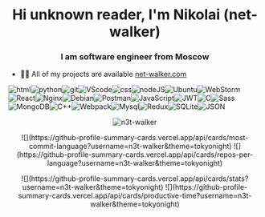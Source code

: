 <h1 align="center">Hi unknown reader, I'm Nikolai (net-walker)</h1>
<h3 align="center">I am software engineer from Moscow</h3>

- 👨‍💻 All of my projects are available [net-walker.com](https://net-walker.com/)

![html](https://img.shields.io/badge/html%20-%23E34F26.svg?&style=for-the-badge&logo=html5&logoColor=white)![python](https://img.shields.io/badge/python%20-%2314354C.svg?&style=for-the-badge&logo=python&logoColor=white)![git](https://img.shields.io/badge/git%20-%23F05033.svg?&style=for-the-badge&logo=git&logoColor=white)![VScode](https://img.shields.io/badge/VSCode-0078D4?style=for-the-badge&logo=visual%20studio%20code&logoColor=white)![css](https://img.shields.io/badge/css%20-%231572B6.svg?&style=for-the-badge&logo=css3&logoColor=white)![nodeJS](https://img.shields.io/badge/Node.js-339933?style=for-the-badge&logo=nodedotjs&logoColor=white)![Ubuntu](https://img.shields.io/badge/Ubuntu-E95420?style=for-the-badge&logo=ubuntu&logoColor=white)![WebStorm](https://img.shields.io/badge/WebStorm-000000?style=for-the-badge&logo=WebStorm&logoColor=white)![React](https://img.shields.io/badge/React-20232A?style=for-the-badge&logo=react&logoColor=61DAFB)![Nginx](https://img.shields.io/badge/nginx-%23009639.svg?style=for-the-badge&logo=nginx&logoColor=white)![Debian](https://img.shields.io/badge/Debian-D70A53?style=for-the-badge&logo=debian&logoColor=white)![Postman](https://img.shields.io/badge/Postman-FF6C37?style=for-the-badge&logo=postman&logoColor=red)![JavaScript](https://img.shields.io/badge/JavaScript-323330?style=for-the-badge&logo=javascript&logoColor=F7DF1E)![JWT](https://img.shields.io/badge/JWT-000000?style=for-the-badge&logo=JSON%20web%20tokens&logoColor=white)![C](https://img.shields.io/badge/C-00599C?style=for-the-badge&logo=c&logoColor=white)![Sass](https://img.shields.io/badge/Sass-CC6699?style=for-the-badge&logo=sass&logoColor=white)![MongoDB](https://img.shields.io/badge/MongoDB-%234ea94b.svg?style=for-the-badge&logo=mongodb&logoColor=white)![C++](https://img.shields.io/badge/c++-%2300599C.svg?style=for-the-badge&logo=c%2B%2B&logoColor=white)![Webpack](https://img.shields.io/badge/Webpack-8DD6F9?style=for-the-badge&logo=Webpack&logoColor=white)![Mysql](https://img.shields.io/badge/MySQL-005C84?style=for-the-badge&logo=mysql&logoColor=white)![Redux](https://img.shields.io/badge/Redux-593D88?style=for-the-badge&logo=redux&logoColor=white)![SQLite](https://img.shields.io/badge/sqlite-%2307405e.svg?style=for-the-badge&logo=sqlite&logoColor=white)![JSON](https://img.shields.io/badge/json-5E5C5C?style=for-the-badge&logo=json&logoColor=white)

<p align="center">
  <img src="https://github-profile-summary-cards.vercel.app/api/cards/profile-details?username=n3t-walker&theme=tokyonight" alt="n3t-walker" />
</p>
<p align="center">
![](https://github-profile-summary-cards.vercel.app/api/cards/most-commit-language?username=n3t-walker&theme=tokyonight) ![](https://github-profile-summary-cards.vercel.app/api/cards/repos-per-language?username=n3t-walker&theme=tokyonight)
</p>
<p align="center">
![](https://github-profile-summary-cards.vercel.app/api/cards/stats?username=n3t-walker&theme=tokyonight) ![](https://github-profile-summary-cards.vercel.app/api/cards/productive-time?username=n3t-walker&theme=tokyonight)
</p>
